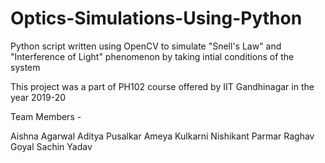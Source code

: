 # Optics-Simulations-Using-Python
 
Python script written using OpenCV to simulate "Snell's Law" and "Interference of Light" phenomenon by taking intial conditions of the system

This project was a part of PH102 course offered by IIT Gandhinagar in the year 2019-20

Team Members - 

Aishna Agarwal
Aditya Pusalkar
Ameya Kulkarni
Nishikant Parmar
Raghav Goyal
Sachin Yadav

